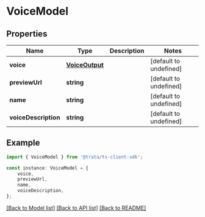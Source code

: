 # VoiceModel


## Properties

Name | Type | Description | Notes
------------ | ------------- | ------------- | -------------
**voice** | [**VoiceOutput**](VoiceOutput.md) |  | [default to undefined]
**previewUrl** | **string** |  | [default to undefined]
**name** | **string** |  | [default to undefined]
**voiceDescription** | **string** |  | [default to undefined]

## Example

```typescript
import { VoiceModel } from '@trata/ts-client-sdk';

const instance: VoiceModel = {
    voice,
    previewUrl,
    name,
    voiceDescription,
};
```

[[Back to Model list]](../README.md#documentation-for-models) [[Back to API list]](../README.md#documentation-for-api-endpoints) [[Back to README]](../README.md)
